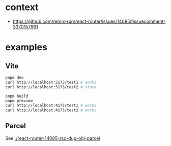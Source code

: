 # context

- https://github.com/remix-run/react-router/issues/14085#issuecomment-3370157961

# examples

## Vite

```sh
pnpm dev
curl http://localhost:5173/test1 # works
curl http://localhost:5173/test2 # stuck
```

```sh
pnpm build
pnpm preview
curl http://localhost:4173/test1 # works
curl http://localhost:4173/test2 # works
```

## Parcel

See [./react-router-14085-rsc-dup-obj-parcel](./react-router-14085-rsc-dup-obj-parcel)

